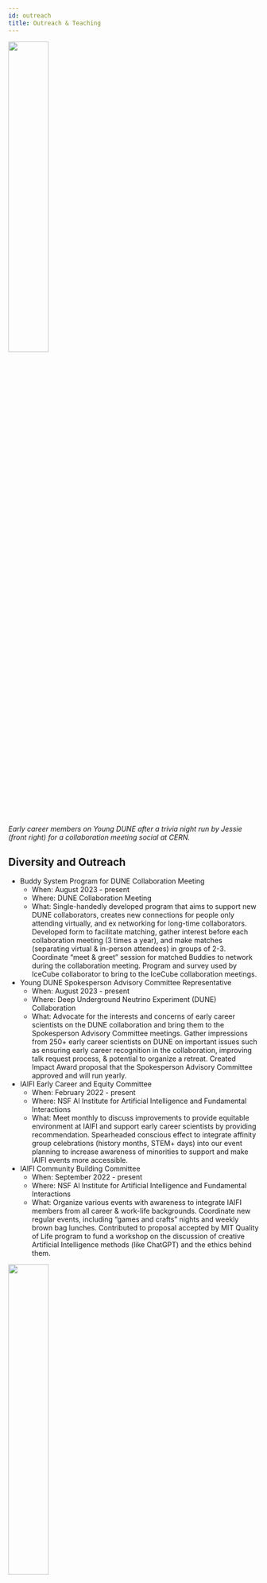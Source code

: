 ```yaml
---
id: outreach
title: Outreach & Teaching
---
```



<p>
<img src="./assets/young_dune_trivia_social.png" width="40%" Image of about 50 early career members on Young DUNE after a trivia night run by Jessie for a collaboration meeting social>
</p>
<p>
    <em>Early career members on Young DUNE after a trivia night run by Jessie (front right) for a collaboration meeting social at CERN.</em>
</p>

## Diversity and Outreach
* Buddy System Program for DUNE Collaboration Meeting
    - When: August 2023 - present
    - Where: DUNE Collaboration Meeting
    - What: Single-handedly developed program that aims to support new DUNE collaborators, creates new connections for people only attending virtually, and ex networking for long-time collaborators. Developed form to facilitate matching, gather interest before each collaboration meeting (3 times a year), and make matches (separating virtual & in-person attendees) in groups of 2-3. Coordinate “meet & greet” session for matched Buddies to network during the collaboration meeting. Program and survey used by IceCube collaborator to bring to the IceCube collaboration meetings.
* Young DUNE Spokesperson Advisory Committee Representative
    - When: August 2023 - present
    - Where: Deep Underground Neutrino Experiment (DUNE) Collaboration
    - What: Advocate for the interests and concerns of early career scientists on the DUNE collaboration and bring them to the Spokesperson Advisory Committee meetings. Gather impressions from 250+ early career scientists on DUNE on important issues such as ensuring early career recognition in the collaboration, improving talk request process, & potential to organize a retreat. Created Impact Award proposal that the Spokesperson Advisory Committee approved and will run yearly.
* IAIFI Early Career and Equity Committee
  - When: February 2022 - present
  - Where: NSF AI Institute for Artificial Intelligence and Fundamental Interactions
  - What: Meet monthly to discuss improvements to provide equitable environment at IAIFI and support early career scientists by providing recommendation. Spearheaded conscious effect to integrate affinity group celebrations (history months, STEM+ days) into our event planning to increase awareness of minorities to support and make IAIFI events more accessible.
* IAIFI Community Building Committee
  - When: September 2022 - present
  - Where: NSF AI Institute for Artificial Intelligence and Fundamental Interactions
  - What: Organize various events with awareness to integrate IAIFI members from all career & work-life backgrounds. Coordinate new regular events, including “games and crafts” nights and weekly brown bag lunches. Contributed to proposal accepted by MIT Quality of Life program to fund a workshop on the discussion of creative Artificial Intelligence methods (like ChatGPT) and the ethics behind them.


<p>
<img src="./assets/iaifi_sbi_tutorial_jessie.png" width="40%" Jessie working with IAIFI Summer School student>
</p>
<p>
    <em>Jessie working with IAIFI Summer School student while presenting a tutorial on Simulation-Based Inference.</em>
</p>

* Diversity Task Force
  - When: February 2021 - August 2022
  - Where: IceCube Collaboration (virtual)
  - What: Organized events for collaboration’s  Women and Gender Minorities Networking and LGBTQ+STEM day. Biweekly meetings to discuss diversity initiatives such as mentoring, climate surveys, and seminar events.
* American Physical Society Inclusion, Diversity, and Equity Alliance
  - When: September 2020 - May 2021
  - Where: Michigan State University (virtual)
  - What: Contribute to inclusion and diversity discussions at local universities and meetings with nearby institutes. Participated in American Physical Society (APS) workshop on inclusion, diversity and equity.
* Board for Women and Minorities in Physical Sciences (WaMPS)
  - When: September 2016 - April 2020
  - Where: Michigan State University (East Lansing, Michigan)
  - What: Led initiatives for careers in physics seminar, creating undergraduate mentoring program, restructuring the physics department’s graduate visit weekend to be more inclusive.. Support inclusive initiatives and improve the physics department environment for women and minorities. President (May 2018 - April 2019), Mentoring Co-Chair (May 2019 - April 2020), Vice President (May 2017 - April 2018), and First Year Liaison (September 2016 - May 2017).
* WaMPS Mentor
  - When: September 2017 - May 2020
  - Where: Michigan State University (East Lansing, Michigan)
  - What: Regularly connected with mentee online and in person to support them and answer their question. Mentored three graduate students and one Research Experience for Undergraduates summer student.
* Committee Chair and Volunteer for Society of Women in Physics
  - When: September 2013 – April 2016
  - Where: University of Michigan (Ann Arbor, Michigan)
  - What: Committee Chair for Slauson Middle School “Demo Day,” volunteer for Girl Scouts Day and Capstone. Organized community outreach events to spark young students’ interest in physics.Created “Update from Alumni” video for the society’s 10th anniversary.

<p>
<img src="./assets/2019 CUWiP Group.jpg" width="70%" Group of 200 women in physics at the 2019 conference for undergraduate women in phsyics at MSU>
</p>
<p>
    <em>CUWiP 2019 at Michigan State University, where Jessie was co-Chair.</em>
</p>

## Conference for Undergraduate Women in Physics (CUWIP)
* Co-Chair of Conference
  - When: January 2018 - January 2019
  - Where: Michigan State University (East Lansing, Michigan)
  - What: Organized and delegated conference to support, inspire, and educate 180 undergraduate women in physics. Created a program that hosted content from 100+ speakers and volunteers with workshops focused on physics research, personal and professional development, and career path options for women in physics.
* Organizing Committees
  - When: September 2014 - January 2015,  September 2020
  - Where: Virtual (2020), University of Michigan (2014-2015)
  - What: Served on agenda committee to advise American Physical Society’s first virtual CUWiP program (2020). Contribute to Local Organizing Committee for 2015 CUWiP by coordinating volunteers for photography and videography, merchandise and branding for awards and giveaways, and attending regular planning meetings. 
* Panelist
  - When: January 2018, January 2022, January 2023
  - Where: Toledo University (2018), Virtual (2022), Virtual (2023)
  - What: Share knowledge and experiences in physics with undergraduate women on panel and at conference events.

<img src="./assets/IMG_0105.jpg" width="60%" Jessie presenting at the Conference for Undergraduate Women in Physics>

## Teaching and Mentoring
* Research Mentor for 1 Graduate and 6 Undergraduate Students
    - When: May 2019 - present
    - Where: Virtual, Tufts University (Medford, MA), Michigan State University (East Lansing, MI)
    - What: Define projects for students from various backgrounds & experience to improve neutrino experiments. Met weekly to regularly check on their progress, answer questions, and be available for mentoring. Supported student’s growth through encouraging talks (4) & other undergraduate research programs (4).
* IAIFI Summer School Tutorial
    - When: August 2024
    - Where: Institute for Artificial Intelligence and Fundamental Interactions at Massachusetts Institute for Technology
    - What: Wrote tutorial for Simulation-Based Inference in machine learning for graduate students and postdocs. Ran tutorial and answered summer students’ questions for two hour tutorial session.
* MIT Summer Research Program (MSRP)
    - What: May 2024 - August 2024
    - Where: Massachusetts Institute for Technology (Cambridge, MA)
    What: Resarch advisor for visiting undergraduate student in the MSRP. Worked with daily to complete a machine learning project on DUNE prototype detector.
* SL@MS Programming Workshop & Activities
  - When: August 2018, August 2019, August 2021
  - Where: Michigan State University (East Lansing, Michigan) and virtual (in 2021)
  - What: Facilitated interactive science projects and coding workshops for under-resourced middle school students.
* Neutrinos in Your Home with ICEcuBEAR
  - When: February 2021 - April 2021
  - Where: Michigan State University virtual Science Festival
  - What: Developed interactive presentation using the IceCube Augmented Reality phone app (ICEcuBEAR).
* Python for Physicists Programming Workshop
  - When: January 2019, February 2020
  - Where: Michigan State University (East Lansing, Michigan)
  - What: Created and adapted jupyter notebook introduction to programming using Python, numpy, and matplotlib. Guided undergraduate students through notebooks at WaMPS mentoring event, also used at CUWiP 2019.
* Assistant Head Teaching Assistant for Physics DATA Labs
  - When: Spring 2018
  - Where: Michigan State University Physics and Astronomy Department (East Lansing, Michigan)
  - What: Lead weekly teaching assistant meetings, answered questions, and coordinated grading for 27 sections. Rewrote an entire lab session on plotting, adopted and taught by all Physics 251 lab sections in Spring 2018.
* Graduate Teaching Assistant for Physics 252 & 251 DATA Labs
  - When: Fall 2016, 2017 & Spring 2017, 2018
  - Where: Michigan State University Physics and Astronomy Department (East Lansing, Michigan)
  - What: Taught 20 students in introductory physics labs with mechanics, electromagnetics, and optics experiments. Provided written feedback and grades to focus improvement on scientific skills relevant to all STEM fields.
